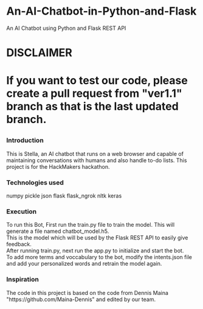 # An-AI-Chatbot-in-Python-and-Flask
An AI Chatbot using Python and Flask REST API 

<h1>DISCLAIMER<h1>
  <p>
    If you want to test our code, please create a pull request from "ver1.1" branch as that is the last updated branch.
  </p>
<h3>Introduction</h3>
<p>
  This is Stella, an AI chatbot that runs on a web browser and capable of maintaining conversations with humans and also handle to-do lists.
  This project is for the HackMakers hackathon.
</p>

<h3>Technologies used</h3>
<p>
  numpy
  pickle
  json
  flask
  flask_ngrok
  nltk
  keras
</p>
<h3>Execution</h3>
<p>To run this Bot, First run the train.py file to train the model. This will generate a file named chatbot_model.h5. <br>
This is the model which will be used by the Flask REST API to easily give feedback.<br>
After running train.py, next run the app.py to initialize and start the bot.<br>
To add more terms and voccabulary to the bot, modify the intents.json file and add your personalized words and retrain the model again.</p>
<h3>Inspiration</h3>
<p>
  The code in this project is based on the code from Dennis Maina "https://github.com/Maina-Dennis" and edited by our team.
</p>
